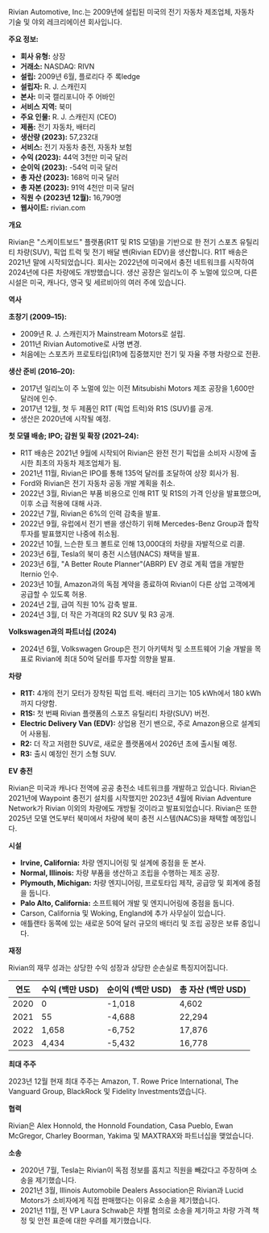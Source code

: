 Rivian Automotive, Inc.는 2009년에 설립된 미국의 전기 자동차 제조업체, 자동차 기술 및 야외 레크리에이션 회사입니다.

**주요 정보:**

- **회사 유형:** 상장
- **거래소:** NASDAQ: RIVN
- **설립:** 2009년 6월, 플로리다 주 록ledge
- **설립자:** R. J. 스캐린지
- **본사:** 미국 캘리포니아 주 어바인
- **서비스 지역:** 북미
- **주요 인물:** R. J. 스캐린지 (CEO)
- **제품:** 전기 자동차, 배터리
- **생산량 (2023):** 57,232대
- **서비스:** 전기 자동차 충전, 자동차 보험
- **수익 (2023):** 44억 3천만 미국 달러
- **순이익 (2023):** -54억 미국 달러
- **총 자산 (2023):** 168억 미국 달러
- **총 자본 (2023):** 91억 4천만 미국 달러
- **직원 수 (2023년 12월):** 16,790명
- **웹사이트:** rivian.com

**개요**

Rivian은 "스케이트보드" 플랫폼(R1T 및 R1S 모델)을 기반으로 한 전기 스포츠 유틸리티 차량(SUV), 픽업 트럭 및 전기 배달 밴(Rivian EDV)을 생산합니다. R1T 배송은 2021년 말에 시작되었습니다. 회사는 2022년에 미국에서 충전 네트워크를 시작하여 2024년에 다른 차량에도 개방했습니다. 생산 공장은 일리노이 주 노멀에 있으며, 다른 시설은 미국, 캐나다, 영국 및 세르비아의 여러 주에 있습니다.

**역사**

**초창기 (2009–15):**

- 2009년 R. J. 스캐린지가 Mainstream Motors로 설립.
- 2011년 Rivian Automotive로 사명 변경.
- 처음에는 스포츠카 프로토타입(R1)에 집중했지만 전기 및 자율 주행 차량으로 전환.

**생산 준비 (2016–20):**

- 2017년 일리노이 주 노멀에 있는 이전 Mitsubishi Motors 제조 공장을 1,600만 달러에 인수.
- 2017년 12월, 첫 두 제품인 R1T (픽업 트럭)와 R1S (SUV)를 공개.
- 생산은 2020년에 시작될 예정.

**첫 모델 배송; IPO; 감원 및 확장 (2021–24):**

- R1T 배송은 2021년 9월에 시작되어 Rivian은 완전 전기 픽업을 소비자 시장에 출시한 최초의 자동차 제조업체가 됨.
- 2021년 11월, Rivian은 IPO를 통해 135억 달러를 조달하여 상장 회사가 됨.
- Ford와 Rivian은 전기 자동차 공동 개발 계획을 취소.
- 2022년 3월, Rivian은 부품 비용으로 인해 R1T 및 R1S의 가격 인상을 발표했으며, 이후 소급 적용에 대해 사과.
- 2022년 7월, Rivian은 6%의 인력 감축을 발표.
- 2022년 9월, 유럽에서 전기 밴을 생산하기 위해 Mercedes-Benz Group과 합작 투자를 발표했지만 나중에 취소됨.
- 2022년 10월, 느슨한 토크 볼트로 인해 13,000대의 차량을 자발적으로 리콜.
- 2023년 6월, Tesla의 북미 충전 시스템(NACS) 채택을 발표.
- 2023년 6월, "A Better Route Planner"(ABRP) EV 경로 계획 앱을 개발한 Iternio 인수.
- 2023년 10월, Amazon과의 독점 계약을 종료하여 Rivian이 다른 상업 고객에게 공급할 수 있도록 허용.
- 2024년 2월, 급여 직원 10% 감축 발표.
- 2024년 3월, 더 작은 가격대의 R2 SUV 및 R3 공개.

**Volkswagen과의 파트너십 (2024)**

- 2024년 6월, Volkswagen Group은 전기 아키텍처 및 소프트웨어 기술 개발을 목표로 Rivian에 최대 50억 달러를 투자할 의향을 발표.

**차량**

- **R1T:** 4개의 전기 모터가 장착된 픽업 트럭. 배터리 크기는 105 kWh에서 180 kWh까지 다양함.
- **R1S:** 첫 번째 Rivian 플랫폼의 스포츠 유틸리티 차량(SUV) 버전.
- **Electric Delivery Van (EDV):** 상업용 전기 밴으로, 주로 Amazon용으로 설계되어 사용됨.
- **R2:** 더 작고 저렴한 SUV로, 새로운 플랫폼에서 2026년 초에 출시될 예정.
- **R3:** 출시 예정인 전기 소형 SUV.

**EV 충전**

Rivian은 미국과 캐나다 전역에 공공 충전소 네트워크를 개발하고 있습니다. Rivian은 2021년에 Waypoint 충전기 설치를 시작했지만 2023년 4월에 Rivian Adventure Network가 Rivian 이외의 차량에도 개방될 것이라고 발표되었습니다. Rivian은 또한 2025년 모델 연도부터 북미에서 차량에 북미 충전 시스템(NACS)을 채택할 예정입니다.

**시설**

- **Irvine, California:** 차량 엔지니어링 및 설계에 중점을 둔 본사.
- **Normal, Illinois:** 차량 부품을 생산하고 조립을 수행하는 제조 공장.
- **Plymouth, Michigan:** 차량 엔지니어링, 프로토타입 제작, 공급망 및 회계에 중점을 둡니다.
- **Palo Alto, California:** 소프트웨어 개발 및 엔지니어링에 중점을 둡니다.
- Carson, California 및 Woking, England에 추가 사무실이 있습니다.
- 애틀랜타 동쪽에 있는 새로운 50억 달러 규모의 배터리 및 조립 공장은 보류 중입니다.

**재정**

Rivian의 재무 성과는 상당한 수익 성장과 상당한 순손실로 특징지어집니다.

| 연도 | 수익 (백만 USD) | 순이익 (백만 USD) | 총 자산 (백만 USD) |
| ---- | --------------- | ----------------- | ------------------ |
| 2020 | 0               | -1,018            | 4,602              |
| 2021 | 55              | -4,688            | 22,294             |
| 2022 | 1,658           | -6,752            | 17,876             |
| 2023 | 4,434           | -5,432            | 16,778             |

**최대 주주**

2023년 12월 현재 최대 주주는 Amazon, T. Rowe Price International, The Vanguard Group, BlackRock 및 Fidelity Investments였습니다.

**협력**

Rivian은 Alex Honnold, the Honnold Foundation, Casa Pueblo, Ewan McGregor, Charley Boorman, Yakima 및 MAXTRAX와 파트너십을 맺었습니다.

**소송**

- 2020년 7월, Tesla는 Rivian이 독점 정보를 훔치고 직원을 빼갔다고 주장하며 소송을 제기했습니다.
- 2021년 3월, Illinois Automobile Dealers Association은 Rivian과 Lucid Motors가 소비자에게 직접 판매했다는 이유로 소송을 제기했습니다.
- 2021년 11월, 전 VP Laura Schwab은 차별 혐의로 소송을 제기하고 차량 가격 책정 및 안전 표준에 대한 우려를 제기했습니다.
